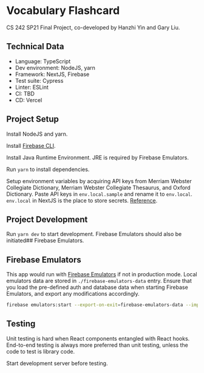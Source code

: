 # Vocabulary Flashcard

CS 242 SP21 Final Project, co-developed by Hanzhi Yin and Gary Liu.

## Technical Data

* Language: TypeScript
* Dev environment: NodeJS, yarn
* Framework: NextJS, Firebase
* Test suite: Cypress
* Linter: ESLint
* CI: TBD
* CD: Vercel

## Project Setup

Install NodeJS and yarn.

Install [Firebase CLI](https://firebase.google.com/docs/cli).

Install Java Runtime Environment. JRE is required by Firebase Emulators.

Run `yarn` to install dependencies. 

Setup environment variables by acquiring API keys from Merriam Webster Collegiate Dictionary, Merriam Webster Collegiate Thesaurus, and Oxford Dictionary. Paste API keys in `env.local.sample` and rename it to `env.local`. `env.local` in NextJS is the place to store secrets. [Reference](https://nextjs.org/docs/basic-features/environment-variables#loading-environment-variables).

## Project Development

Run `yarn dev` to start development. Firebase Emulators should also be initiated## Firebase Emulators. 

## Firebase Emulators

This app would run with [Firebase Emulators](https://firebase.google.com/docs/emulator-suite) if not in production mode. Local emulators data are stored in `./firebase-emulators-data` entry. Ensure that you load the pre-defined auth and database data when starting Firebase Emulators, and export any modifications accordingly.

```bash
firebase emulators:start --export-on-exit=firebase-emulators-data --import=firebase-emulators-data
```

## Testing

Unit testing is hard when React components entangled with React hooks. End-to-end testing is always more preferred than unit testing, unless the code to test is library code.

Start development server before testing. 
